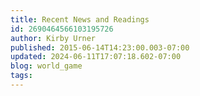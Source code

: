```yaml
---
title: Recent News and Readings
id: 2690464566103195726
author: Kirby Urner
published: 2015-06-14T14:23:00.003-07:00
updated: 2024-06-11T17:07:18.602-07:00
blog: world_game
tags: 
---
```


